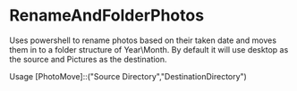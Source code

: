 # RenameAndFolderPhotos

Uses powershell to rename photos based on their taken date and moves them in to a folder structure of Year\Month.  By default it will use desktop as the source and Pictures as the destination.

Usage
[PhotoMove]::("Source Directory","DestinationDirectory")
